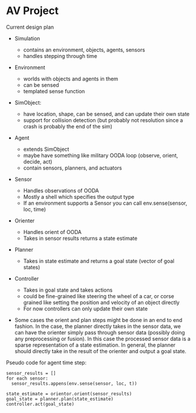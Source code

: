 # AV Project

Current design plan
* Simulation
  * contains an environment, objects, agents, sensors
  * handles stepping through time
* Environment
  * worlds with objects and agents in them
  * can be sensed
  * templated sense function
* SimObject:
  * have location, shape, can be sensed, and can update their own state
  * support for collision detection (but probably not resolution since a crash is probably the end of the sim)
* Agent
  * extends SimObject
  * maybe have something like military OODA loop (observe, orient, decide, act)
  * contain sensors, planners, and actuators
* Sensor
  * Handles observations of OODA
  * Mostly a shell which specifies the output type
  * If an environment supports a Sensor you can call env.sense(sensor, loc, time)
* Orienter
  * Handles orient of OODA
  * Takes in sensor results returns a state estimate
* Planner
  * Takes in state estimate and returns a goal state (vector of goal states)
* Controller
  * Takes in goal state and takes actions
  * could be fine-grained like steering the wheel of a car,
    or corse grained like setting the position and velocity of an object directly
  * For now controllers can only update their own state

* Some cases the orient and plan steps might be done in an end to end fashion. In the case, the planner directly takes in the sensor data, we can have the orienter simply pass through sensor data (possibly doing any preprocessing or fusion). In this case the processed sensor data is a sparse representation of a state estimation. In general, the planner should directly take in the result of the orienter and output a goal state.

Pseudo code for agent time step:
```
sensor_results = []
for each sensor:
  sensor_results.appens(env.sense(sensor, loc, t))

state_estimate = orientor.orient(sensor_results)
goal_state = planner.plan(state_estimate)
controller.act(goal_state)
```

